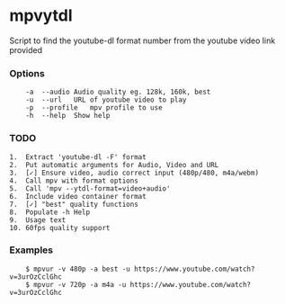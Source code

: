 # mpvytdl

 Script to find the youtube-dl format number from the youtube video link provided

### Options
```	-v	--video	Video quality eg. 144p, 720p, best
	-a	--audio	Audio quality eg. 128k, 160k, best
	-u	--url	URL of youtube video to play
	-p	--profile	mpv profile to use
	-h	--help	Show help
```

### TODO
	1.	Extract 'youtube-dl -F' format
	2.	Put automatic arguments for Audio, Video and URL
	3.	[✓] Ensure video, audio correct input (480p/480, m4a/webm)
	4.	Call mpv with format options
	5.	Call 'mpv --ytdl-format=video+audio'
	6.	Include video container format
	7.	[✓] "best" quality functions
	8.	Populate -h Help
	9.	Usage text
	10.	60fps quality support

### Examples

```	$ mpvur 1080p m4a https://www.youtube.com/watch?v=3urOzCclGhc
	$ mpvur -v 480p -a best -u https://www.youtube.com/watch?v=3urOzCclGhc
	$ mpvur -v 720p -a m4a -u https://www.youtube.com/watch?v=3urOzCclGhc
```


